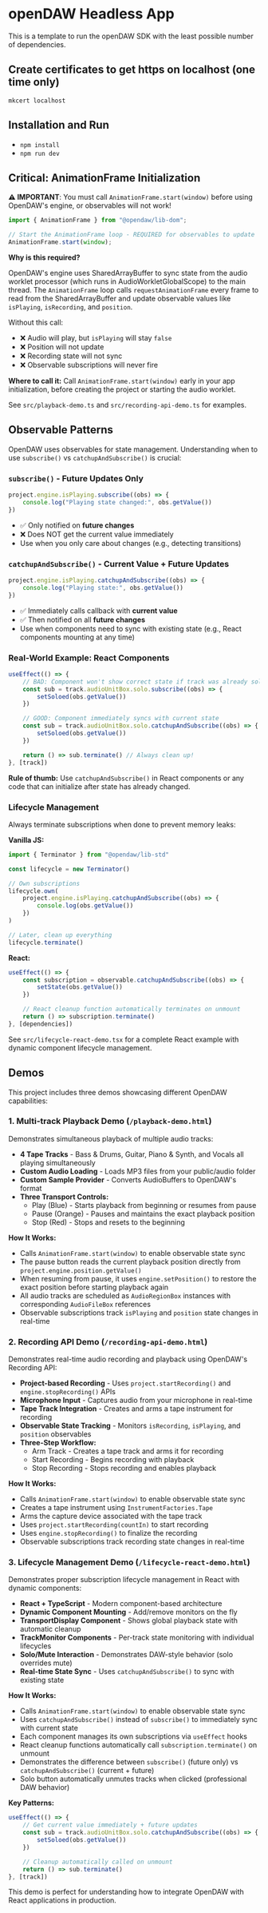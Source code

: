 # openDAW Headless App

This is a template to run the openDAW SDK with the least possible number of dependencies.

## Create certificates to get https on localhost (one time only)

`mkcert localhost`

## Installation and Run

* `npm install`
* `npm run dev`

## Critical: AnimationFrame Initialization

**⚠️ IMPORTANT**: You must call `AnimationFrame.start(window)` before using OpenDAW's engine, or observables will not work!

```typescript
import { AnimationFrame } from "@opendaw/lib-dom";

// Start the AnimationFrame loop - REQUIRED for observables to update
AnimationFrame.start(window);
```

**Why is this required?**

OpenDAW's engine uses SharedArrayBuffer to sync state from the audio worklet processor (which runs in AudioWorkletGlobalScope) to the main thread. The `AnimationFrame` loop calls `requestAnimationFrame` every frame to read from the SharedArrayBuffer and update observable values like `isPlaying`, `isRecording`, and `position`.

Without this call:
- ❌ Audio will play, but `isPlaying` will stay `false`
- ❌ Position will not update
- ❌ Recording state will not sync
- ❌ Observable subscriptions will never fire

**Where to call it:**
Call `AnimationFrame.start(window)` early in your app initialization, before creating the project or starting the audio worklet.

See `src/playback-demo.ts` and `src/recording-api-demo.ts` for examples.

## Observable Patterns

OpenDAW uses observables for state management. Understanding when to use `subscribe()` vs `catchupAndSubscribe()` is crucial:

### `subscribe()` - Future Updates Only

```typescript
project.engine.isPlaying.subscribe((obs) => {
    console.log("Playing state changed:", obs.getValue())
})
```

- ✅ Only notified on **future changes**
- ❌ Does NOT get the current value immediately
- Use when you only care about changes (e.g., detecting transitions)

### `catchupAndSubscribe()` - Current Value + Future Updates

```typescript
project.engine.isPlaying.catchupAndSubscribe((obs) => {
    console.log("Playing state:", obs.getValue())
})
```

- ✅ Immediately calls callback with **current value**
- ✅ Then notified on all **future changes**
- Use when components need to sync with existing state (e.g., React components mounting at any time)

### Real-World Example: React Components

```typescript
useEffect(() => {
    // BAD: Component won't show correct state if track was already soloed
    const sub = track.audioUnitBox.solo.subscribe((obs) => {
        setSoloed(obs.getValue())
    })

    // GOOD: Component immediately syncs with current state
    const sub = track.audioUnitBox.solo.catchupAndSubscribe((obs) => {
        setSoloed(obs.getValue())
    })

    return () => sub.terminate() // Always clean up!
}, [track])
```

**Rule of thumb:** Use `catchupAndSubscribe()` in React components or any code that can initialize after state has already changed.

### Lifecycle Management

Always terminate subscriptions when done to prevent memory leaks:

**Vanilla JS:**
```typescript
import { Terminator } from "@opendaw/lib-std"

const lifecycle = new Terminator()

// Own subscriptions
lifecycle.own(
    project.engine.isPlaying.catchupAndSubscribe((obs) => {
        console.log(obs.getValue())
    })
)

// Later, clean up everything
lifecycle.terminate()
```

**React:**
```typescript
useEffect(() => {
    const subscription = observable.catchupAndSubscribe((obs) => {
        setState(obs.getValue())
    })

    // React cleanup function automatically terminates on unmount
    return () => subscription.terminate()
}, [dependencies])
```

See `src/lifecycle-react-demo.tsx` for a complete React example with dynamic component lifecycle management.

## Demos

This project includes three demos showcasing different OpenDAW capabilities:

### 1. Multi-track Playback Demo (`/playback-demo.html`)

Demonstrates simultaneous playback of multiple audio tracks:

- **4 Tape Tracks** - Bass & Drums, Guitar, Piano & Synth, and Vocals all playing simultaneously
- **Custom Audio Loading** - Loads MP3 files from your public/audio folder
- **Custom Sample Provider** - Converts AudioBuffers to OpenDAW's format
- **Three Transport Controls:**
  - Play (Blue) - Starts playback from beginning or resumes from pause
  - Pause (Orange) - Pauses and maintains the exact playback position
  - Stop (Red) - Stops and resets to the beginning

**How It Works:**
- Calls `AnimationFrame.start(window)` to enable observable state sync
- The pause button reads the current playback position directly from `project.engine.position.getValue()`
- When resuming from pause, it uses `engine.setPosition()` to restore the exact position before starting playback again
- All audio tracks are scheduled as `AudioRegionBox` instances with corresponding `AudioFileBox` references
- Observable subscriptions track `isPlaying` and `position` state changes in real-time

### 2. Recording API Demo (`/recording-api-demo.html`)

Demonstrates real-time audio recording and playback using OpenDAW's Recording API:

- **Project-based Recording** - Uses `project.startRecording()` and `engine.stopRecording()` APIs
- **Microphone Input** - Captures audio from your microphone in real-time
- **Tape Track Integration** - Creates and arms a tape instrument for recording
- **Observable State Tracking** - Monitors `isRecording`, `isPlaying`, and `position` observables
- **Three-Step Workflow:**
  - Arm Track - Creates a tape track and arms it for recording
  - Start Recording - Begins recording with playback
  - Stop Recording - Stops recording and enables playback

**How It Works:**
- Calls `AnimationFrame.start(window)` to enable observable state sync
- Creates a tape instrument using `InstrumentFactories.Tape`
- Arms the capture device associated with the tape track
- Uses `project.startRecording(countIn)` to start recording
- Uses `engine.stopRecording()` to finalize the recording
- Observable subscriptions track recording state changes in real-time

### 3. Lifecycle Management Demo (`/lifecycle-react-demo.html`)

Demonstrates proper subscription lifecycle management in React with dynamic components:

- **React + TypeScript** - Modern component-based architecture
- **Dynamic Component Mounting** - Add/remove monitors on the fly
- **TransportDisplay Component** - Shows global playback state with automatic cleanup
- **TrackMonitor Components** - Per-track state monitoring with individual lifecycles
- **Solo/Mute Interaction** - Demonstrates DAW-style behavior (solo overrides mute)
- **Real-time State Sync** - Uses `catchupAndSubscribe()` to sync with existing state

**How It Works:**
- Calls `AnimationFrame.start(window)` to enable observable state sync
- Uses `catchupAndSubscribe()` instead of `subscribe()` to immediately sync with current state
- Each component manages its own subscriptions via `useEffect` hooks
- React cleanup functions automatically call `subscription.terminate()` on unmount
- Demonstrates the difference between `subscribe()` (future only) vs `catchupAndSubscribe()` (current + future)
- Solo button automatically unmutes tracks when clicked (professional DAW behavior)

**Key Patterns:**
```typescript
useEffect(() => {
    // Get current value immediately + future updates
    const sub = track.audioUnitBox.solo.catchupAndSubscribe((obs) => {
        setSoloed(obs.getValue())
    })

    // Cleanup automatically called on unmount
    return () => sub.terminate()
}, [track])
```

This demo is perfect for understanding how to integrate OpenDAW with React applications in production.

